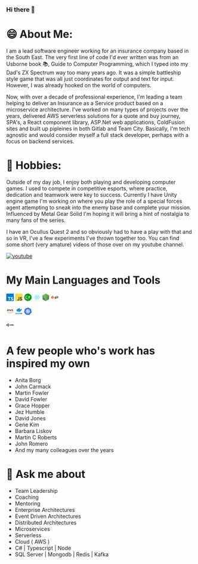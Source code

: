 ### Hi there 👋

# 😄 About Me:

I am a lead software engineer working for an insurance company based in the South East. The very first line of code I'd ever written was from an Usborne book :books:, Guide to Computer Programming, which I typed into my Dad's ZX Spectrum way too many years ago. It was a simple battleship style game that was all just coordinates for output and text for input. However, I was already hooked on the world of computers. 

Now, with over a decade of professional experience, I'm leading a team helping to deliver an Insurance as a Service product based on a microservice architecture. I've worked on many types of projects over the years, delivered AWS serverless solutions for a quote and buy journey, SPA's, a React component library, ASP.Net web applications, ColdFusion sites and built up pipleines in both Gitlab and Team City. Basically, I'm tech agnostic and would consider myself a full stack developer, perhaps with a focus on backend services.

# 🚴 Hobbies:

Outside of my day job, I enjoy both playing and developing computer games. I used to compete in competitive esports, where practice, dedication and teamwork were key to success.  Currently I have Unity engine game I'm working on where you play the role of a special forces agent attempting to sneak into the enemy base and complete your mission. Influenced by Metal Gear Solid I'm hoping it will bring a hint of nostalgia to many fans of the series. 

I have an Ocullus Quest 2 and so obviously had to have a play with that and so in VR, I've a few experiments I've thrown together too. You can find some short (very amature) videos of those over on my youtube channel. 

[![youtube](https://img.shields.io/badge/YouTube-FF0000?style=for-the-badge&logo=youtube&logoColor=white)](https://www.youtube.com/channel/UCm41epbgGsYXm2EDYCavBNQ)

# My Main Languages and Tools

<code><img height="20" src="https://raw.githubusercontent.com/github/explore/80688e429a7d4ef2fca1e82350fe8e3517d3494d/topics/typescript/typescript.png"></code>
<code><img height="20" src="https://raw.githubusercontent.com/github/explore/80688e429a7d4ef2fca1e82350fe8e3517d3494d/topics/javascript/javascript.png"></code>
<code><img height="20" src="https://raw.githubusercontent.com/github/explore/80688e429a7d4ef2fca1e82350fe8e3517d3494d/topics/csharp/csharp.png"></code>
<code><img height="20" src="https://raw.githubusercontent.com/github/explore/80688e429a7d4ef2fca1e82350fe8e3517d3494d/topics/react/react.png"></code>
<code><img height="20" src="https://raw.githubusercontent.com/github/explore/80688e429a7d4ef2fca1e82350fe8e3517d3494d/topics/nodejs/nodejs.png"></code>
<code><img height="20" src="https://raw.githubusercontent.com/github/explore/80688e429a7d4ef2fca1e82350fe8e3517d3494d/topics/git/git.png"></code>

<code><img height="20" src="https://raw.githubusercontent.com/github/explore/80688e429a7d4ef2fca1e82350fe8e3517d3494d/topics/aws/aws.png"></code>
<code><img height="20" src="https://raw.githubusercontent.com/github/explore/80688e429a7d4ef2fca1e82350fe8e3517d3494d/topics/docker/docker.png"></code>
<code><img height="20" src="https://raw.githubusercontent.com/github/explore/80688e429a7d4ef2fca1e82350fe8e3517d3494d/topics/kubernetes/kubernetes.png"></code>

<code><img height="20" src="https://raw.githubusercontent.com/github/explore/80688e429a7d4ef2fca1e82350fe8e3517d3494d/topics/unity/unity.png"></code>

# A few people who's work has inspired my own

- Anita Borg
- John Carmack
- Martin Fowler
- David Fowler
- Grace Hopper
- Jez Humble
- David Jones
- Gene Kim
- Barbara Liskov
- Martin C Roberts
- John Romero 
- And my many colleagues over the years

# 💬 Ask me about

- Team Leadership
- Coaching
- Mentoring
- Enterprise Architectures
- Event Driven Architectures
- Distributed Architectures
- Microservices
- Serverless
- Cloud ( AWS )
- C# | Typescript | Node
- SQL Server | Mongodb | Redis | Kafka

<!--
**ziphrax/ziphrax** is a ✨ _special_ ✨ repository because its `README.md` (this file) appears on your GitHub profile.

Here are some ideas to get you started:

- 🔭 I’m currently working on ...
- 🌱 I’m currently learning ...
- 👯 I’m looking to collaborate on ...
- 🤔 I’m looking for help with ...
- 💬 Ask me about ...
- 📫 How to reach me: ...
- 😄 Pronouns: ...
- ⚡ Fun fact: ...
-->
